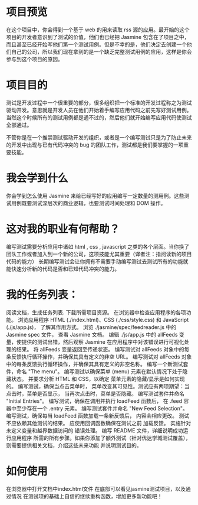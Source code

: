 项目预览
===============================
在这个项目中，你会得到一个基于 web 的用来读取 rss 源的应用。最开始的这个项目的开发者意识到了测试的价值，他们也已经把 Jasmine 包含在了项目之中，而且甚至已经开始写他们第一个测试用例。但是不幸的是，他们决定去创建一个他们自己的公司，所以我们现在拿到的是一个缺乏完整测试用例的应用，这样是你会参与到这个项目的原因。

项目目的
===============================
测试是开发过程中一个很重要的部分，很多组织把一个标准的开发过程称之为测试驱动开发。意思就是开发人员在他们开始着手编写应用代码之前先写好测试用例。当然这个时候所有的测试用例都是通不过的，然后他们就开始编写应用代码使测试全部通过。

不管你是在一个推崇测试驱动开发的组织，或者是一个编写测试只是为了防止未来的开发中出现与已有代码冲突的 bug 的团队工作，测试都是我们要掌握的一项重要技能。

我会学到什么
===============================
你会学到怎么使用 Jasmine 来给已经写好的应用编写一定数量的测用例。这些测试用例既要测试深层次的商业逻辑，也要测试时间处理和 DOM 操作。

这对我的职业有何帮助？
===============================
编写测试需要分析应用中诸如 html , css , javascript 之类的各个层面。当你换了团队工作或者加入到一个新的公司，这项技能尤其重要（译者注：指阅读新的项目代码的能力）
长期编写测试会让你拥有不需要手动编写测试去测试所有的功能就能快速分析新的代码是否和已知代码冲突的能力。

我的任务列表：
===============================
阅读文档，生成任务列表.
下载所需项目资源。
在浏览器中检查应用程序的各项功能。
浏览应用程序 HTML (./index.html)、CSS (./css/style.css) 和 JavaScript (./js/app.js)， 了解其作用方式。
浏览 ./jasmine/spec/feedreader.js 中的 Jasmine spec 文件， 查看 Jasmine 文档。
编辑 ./js/app.js 中的 allFeeds 变量，使提供的测试出错，然后观察 Jasmine 在应用程序中对该错误进行可视化处理的结果。
将 allFeeds 变量返回至传递状态。
编写测试对 allFeeds 对象中的每条反馈执行循环操作，并确保其具有定义的非空 URL。
编写测试对 allFeeds 对象中的每条反馈执行循环操作，并确保其具有定义的非空名称。
编写一个新测试套件，命名 "The menu"。
编写测试以确保菜单 (menu) 元素在默认情况下处于隐藏状态。 并要求分析 HTML 和 CSS，以确定 菜单元素的隐藏/显示是如何实现的。
编写测试，确保当点击菜单时， 菜单改变其可见性。测试应有两项期望：当点击时，菜单是否显示， 当再次点击时，菜单是否隐藏。
编写测试套件并命名 "Initial Entries"。
编写测试，确保在调用并执行 loadFeed 函数后， 在 .feed 容器中至少存在一个 .entry 元素。
编写测试套件并命名 "New Feed Selection"。
编写测试，确保每当 loadFeed 函数加载一条新反馈后， 内容会相应更改。
测试不应依赖其他测试的结果。
应使用回调函数确保在测试之前 加载反馈。
实施针对未定义变量和越界数据访问的 错误处理。
编写 README 文件，详细说明成功运行应用程序 所需的所有步骤。如果你添加了额外测试（针对优达学城测试覆盖），则需要提供相关文档，介绍这些未来功能 并说明测试目的。

如何使用
===============================
在浏览器中打开文档中index.html文件
在底部可以看见jasmine测试项目，以及通过情况
在测试项的基础上自信的继续重构函数，增加更多新功能吧！




